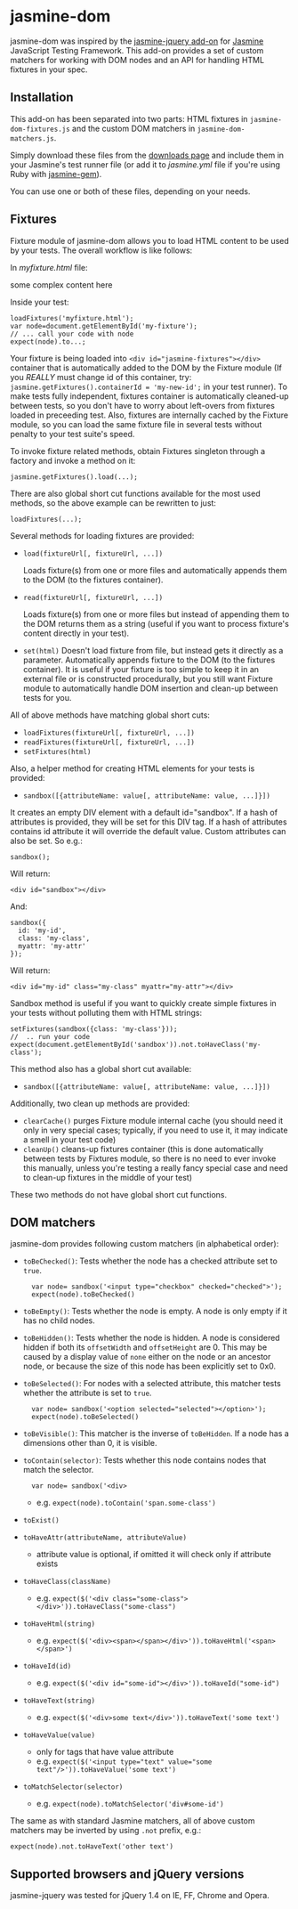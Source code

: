 # jasmine-dom

jasmine-dom was inspired by the [jasmine-jquery add-on](http://github.com/velesin/jasmine-jquery) for [Jasmine](http://pivotal.github.com/jasmine/) JavaScript Testing Framework. This add-on provides a set of custom matchers for working with DOM nodes and an API for handling HTML fixtures in your spec.

## Installation

This add-on has been separated into two parts: HTML fixtures in `jasmine-dom-fixtures.js` and the custom DOM matchers in `jasmine-dom-matchers.js`.

Simply download these files from the [downloads page](http://github.com/jeffwatkins/jasmine-dom/downloads) and include them in your Jasmine's test runner file (or add it to _jasmine.yml_ file if you're using Ruby with [jasmine-gem](http://github.com/pivotal/jasmine-gem)).

You can use one or both of these files, depending on your needs.

## Fixtures

Fixture module of jasmine-dom allows you to load HTML content to be used by your tests. The overall workflow is like follows:

In _myfixture.html_ file:
    <div id="my-fixture">some complex content here</div>
    
Inside your test:

    loadFixtures('myfixture.html');
    var node=document.getElementById('my-fixture');
    // ... call your code with node
    expect(node).to...;
    
Your fixture is being loaded into `<div id="jasmine-fixtures"></div>` container that is automatically added to the DOM by the Fixture module (If you _REALLY_ must change id of this container, try: `jasmine.getFixtures().containerId = 'my-new-id';` in your test runner). To make tests fully independent, fixtures container is automatically cleaned-up between tests, so you don't have to worry about left-overs from fixtures loaded in preceeding test. Also, fixtures are internally cached by the Fixture module, so you can load the same fixture file in several tests without penalty to your test suite's speed.

To invoke fixture related methods, obtain Fixtures singleton through a factory and invoke a method on it:

    jasmine.getFixtures().load(...);
    
There are also global short cut functions available for the most used methods, so the above example can be rewritten to just:

    loadFixtures(...);
    
Several methods for loading fixtures are provided:

- `load(fixtureUrl[, fixtureUrl, ...])`

    Loads fixture(s) from one or more files and automatically appends them to the DOM (to the fixtures container).
    
- `read(fixtureUrl[, fixtureUrl, ...])`

    Loads fixture(s) from one or more files but instead of appending them to the DOM returns them as a string (useful if you want to process fixture's content directly in your test).
    
- `set(html)`
    Doesn't load fixture from file, but instead gets it directly as a parameter. Automatically appends fixture to the DOM (to the fixtures container). It is useful if your fixture is too simple to keep it in an external file or is constructed procedurally, but you still want Fixture module to automatically handle DOM insertion and clean-up between tests for you.
  
All of above methods have matching global short cuts:

- `loadFixtures(fixtureUrl[, fixtureUrl, ...])`
- `readFixtures(fixtureUrl[, fixtureUrl, ...])`
- `setFixtures(html)`

Also, a helper method for creating HTML elements for your tests is provided:

- `sandbox([{attributeName: value[, attributeName: value, ...]}])`

It creates an empty DIV element with a default id="sandbox". If a hash of attributes is provided, they will be set for this DIV tag. If a hash of attributes contains id attribute it will override the default value. Custom attributes can also be set. So e.g.:

    sandbox();
    
Will return:

    <div id="sandbox"></div>    
    
And:

    sandbox({
      id: 'my-id',
      class: 'my-class',
      myattr: 'my-attr'
    });
    
Will return:

    <div id="my-id" class="my-class" myattr="my-attr"></div>

Sandbox method is useful if you want to quickly create simple fixtures in your tests without polluting them with HTML strings:

    setFixtures(sandbox({class: 'my-class'}));
    //  .. run your code
    expect(document.getElementById('sandbox')).not.toHaveClass('my-class');

This method also has a global short cut available:

- `sandbox([{attributeName: value[, attributeName: value, ...]}])`

Additionally, two clean up methods are provided:

- `clearCache()`
  purges Fixture module internal cache (you should need it only in very special cases; typically, if you need to use it, it may indicate a smell in your test code)
- `cleanUp()`
  cleans-up fixtures container (this is done automatically between tests by Fixtures module, so there is no need to ever invoke this manually, unless you're testing a really fancy special case and need to clean-up fixtures in the middle of your test)
  
These two methods do not have global short cut functions.


## DOM matchers

jasmine-dom provides following custom matchers (in alphabetical order):

- `toBeChecked()`: Tests whether the node has a checked attribute set to `true`.

        var node= sandbox('<input type="checkbox" checked="checked">');
        expect(node).toBeChecked()
        
- `toBeEmpty()`: Tests whether the node is empty. A node is only empty if it has no child nodes.
- `toBeHidden()`: Tests whether the node is hidden. A node is considered hidden if both its `offsetWidth` and `offsetHeight` are 0. This may be caused by a display value of `none` either on the node or an ancestor node, or because the size of this node has been explicitly set to 0x0.
- `toBeSelected()`: For nodes with a selected attribute, this matcher tests whether the attribute is set to `true`.

        var node= sandbox('<option selected="selected"></option>');
        expect(node).toBeSelected()
        
- `toBeVisible()`: This matcher is the inverse of `toBeHidden`. If a node has a dimensions other than 0, it is visible.

- `toContain(selector)`: Tests whether this node contains nodes that match the selector.

        var node= sandbox('<div>
  - e.g. `expect(node).toContain('span.some-class')`
- `toExist()`
- `toHaveAttr(attributeName, attributeValue)`
  - attribute value is optional, if omitted it will check only if attribute exists
- `toHaveClass(className)`
  - e.g. `expect($('<div class="some-class"></div>')).toHaveClass("some-class")`  
- `toHaveHtml(string)`
  - e.g. `expect($('<div><span></span></div>')).toHaveHtml('<span></span>')`
- `toHaveId(id)`
  - e.g. `expect($('<div id="some-id"></div>')).toHaveId("some-id")`
- `toHaveText(string)`
  - e.g. `expect($('<div>some text</div>')).toHaveText('some text')`
- `toHaveValue(value)`
  - only for tags that have value attribute
  - e.g. `expect($('<input type="text" value="some text"/>')).toHaveValue('some text')`
- `toMatchSelector(selector)`
  - e.g. `expect(node).toMatchSelector('div#some-id')`
 
The same as with standard Jasmine matchers, all of above custom matchers may be inverted by using `.not` prefix, e.g.:

    expect(node).not.toHaveText('other text')

## Supported browsers and jQuery versions

jasmine-jquery was tested for jQuery 1.4 on IE, FF, Chrome and Opera.

